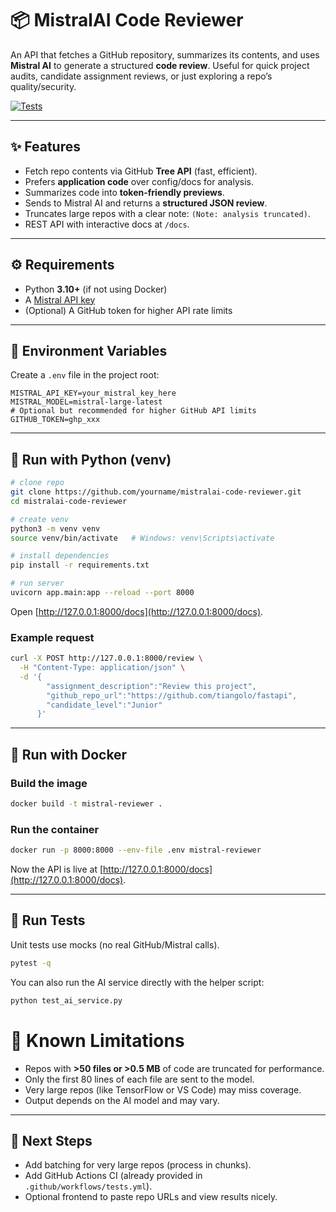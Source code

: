 # 📦 MistralAI Code Reviewer

An API that fetches a GitHub repository, summarizes its contents, and uses **Mistral AI** to generate a structured **code review**.
Useful for quick project audits, candidate assignment reviews, or just exploring a repo’s quality/security.

[![Tests](https://github.com/moskia/mistralai-code-reviewer/actions/workflows/tests.yml/badge.svg)](https://github.com/moskia/mistralai-code-reviewer/actions/workflows/tests.yml)

---

## ✨ Features

* Fetch repo contents via GitHub **Tree API** (fast, efficient).
* Prefers **application code** over config/docs for analysis.
* Summarizes code into **token-friendly previews**.
* Sends to Mistral AI and returns a **structured JSON review**.
* Truncates large repos with a clear note: `(Note: analysis truncated)`.
* REST API with interactive docs at `/docs`.

---

## ⚙️ Requirements

* Python **3.10+** (if not using Docker)
* A [Mistral API key](https://docs.mistral.ai/)
* (Optional) A GitHub token for higher API rate limits

---

## 🔐 Environment Variables

Create a `.env` file in the project root:

```env
MISTRAL_API_KEY=your_mistral_key_here
MISTRAL_MODEL=mistral-large-latest
# Optional but recommended for higher GitHub API limits
GITHUB_TOKEN=ghp_xxx
```

---

## 🏃 Run with Python (venv)

```bash
# clone repo
git clone https://github.com/yourname/mistralai-code-reviewer.git
cd mistralai-code-reviewer

# create venv
python3 -m venv venv
source venv/bin/activate   # Windows: venv\Scripts\activate

# install dependencies
pip install -r requirements.txt

# run server
uvicorn app.main:app --reload --port 8000
```

Open [http://127.0.0.1:8000/docs](http://127.0.0.1:8000/docs).

### Example request

```bash
curl -X POST http://127.0.0.1:8000/review \
  -H "Content-Type: application/json" \
  -d '{
        "assignment_description":"Review this project",
        "github_repo_url":"https://github.com/tiangolo/fastapi",
        "candidate_level":"Junior"
      }'
```

---

## 🐳 Run with Docker

### Build the image

```bash
docker build -t mistral-reviewer .
```

### Run the container

```bash
docker run -p 8000:8000 --env-file .env mistral-reviewer
```

Now the API is live at [http://127.0.0.1:8000/docs](http://127.0.0.1:8000/docs).

---

## 🧪 Run Tests

Unit tests use mocks (no real GitHub/Mistral calls).

```bash
pytest -q
```

You can also run the AI service directly with the helper script:

```bash
python test_ai_service.py
```

# 📌 Known Limitations

* Repos with **>50 files or >0.5 MB** of code are truncated for performance.
* Only the first 80 lines of each file are sent to the model.
* Very large repos (like TensorFlow or VS Code) may miss coverage.
* Output depends on the AI model and may vary.

---

## 🎯 Next Steps

* Add batching for very large repos (process in chunks).
* Add GitHub Actions CI (already provided in `.github/workflows/tests.yml`).
* Optional frontend to paste repo URLs and view results nicely.

